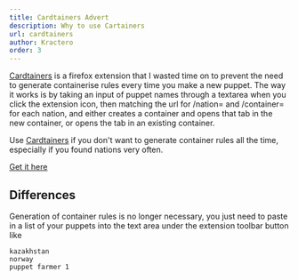 ```yaml
---
title: Cardtainers Advert
description: Why to use Cartainers
url: cardtainers
author: Kractero
order: 3
---
```


[Cardtainers](https://addons.mozilla.org/en-US/firefox/addon/cardtainers/) is a firefox extension that I wasted time on to prevent the need to generate containerise rules every time you make a new puppet. The way it works is by taking an input of puppet names through a textarea when you click the extension icon, then matching the url for /nation= and /container= for each nation, and either creates a container and opens that tab in the new container, or opens the tab in an existing container.

Use [Cardtainers](https://addons.mozilla.org/en-US/firefox/addon/cardtainers/) if you don't want to generate container rules all the time, especially if you found nations very often.

[Get it here](https://addons.mozilla.org/en-US/firefox/addon/cardtainers/)

## Differences

Generation of container rules is no longer necessary, you just need to paste in a list of your puppets into the text area under the extension toolbar button like
    
```
kazakhstan
norway
puppet farmer 1
```